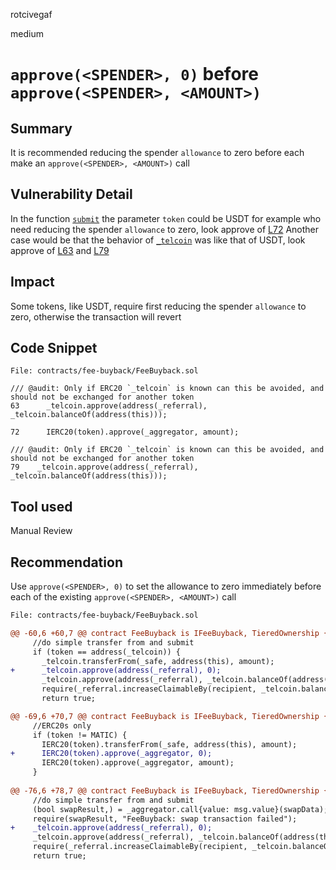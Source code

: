 rotcivegaf

medium

# `approve(<SPENDER>, 0)` before `approve(<SPENDER>, <AMOUNT>)`

## Summary

It is recommended reducing the spender `allowance` to zero before each make an `approve(<SPENDER>, <AMOUNT>)` call

## Vulnerability Detail

In the function [`submit`](https://github.com/sherlock-audit/2022-11-telcoin/blob/main/contracts/fee-buyback/FeeBuyback.sol#L47-L82) the parameter `token` could be USDT for example who need reducing the spender `allowance` to zero, look approve of [L72](https://github.com/sherlock-audit/2022-11-telcoin/blob/main/contracts/fee-buyback/FeeBuyback.sol#L72)
Another case would be that the behavior of [`_telcoin`](https://github.com/sherlock-audit/2022-11-telcoin/blob/main/contracts/fee-buyback/FeeBuyback.sol#L23) was like that of USDT, look approve of [L63](https://github.com/sherlock-audit/2022-11-telcoin/blob/main/contracts/fee-buyback/FeeBuyback.sol#L63) and [L79](https://github.com/sherlock-audit/2022-11-telcoin/blob/main/contracts/fee-buyback/FeeBuyback.sol#L79)

## Impact

Some tokens, like USDT, require first reducing the spender `allowance` to zero, otherwise the transaction will revert

## Code Snippet

```solidity
File: contracts/fee-buyback/FeeBuyback.sol

/// @audit: Only if ERC20 `_telcoin` is known can this be avoided, and should not be exchanged for another token
63      _telcoin.approve(address(_referral), _telcoin.balanceOf(address(this)));

72      IERC20(token).approve(_aggregator, amount);

/// @audit: Only if ERC20 `_telcoin` is known can this be avoided, and should not be exchanged for another token
79    _telcoin.approve(address(_referral), _telcoin.balanceOf(address(this)));
```

## Tool used

Manual Review

## Recommendation

Use `approve(<SPENDER>, 0)` to set the allowance to zero immediately before each of the existing `approve(<SPENDER>, <AMOUNT>)` call

```diff
File: contracts/fee-buyback/FeeBuyback.sol

@@ -60,6 +60,7 @@ contract FeeBuyback is IFeeBuyback, TieredOwnership {
     //do simple transfer from and submit
     if (token == address(_telcoin)) {
       _telcoin.transferFrom(_safe, address(this), amount);
+      _telcoin.approve(address(_referral), 0);
       _telcoin.approve(address(_referral), _telcoin.balanceOf(address(this)));
       require(_referral.increaseClaimableBy(recipient, _telcoin.balanceOf(address(this))), "FeeBuyback: balance was not adjusted");
       return true;

@@ -69,6 +70,7 @@ contract FeeBuyback is IFeeBuyback, TieredOwnership {
     //ERC20s only
     if (token != MATIC) {
       IERC20(token).transferFrom(_safe, address(this), amount);
+      IERC20(token).approve(_aggregator, 0);
       IERC20(token).approve(_aggregator, amount);
     }
 
@@ -76,6 +78,7 @@ contract FeeBuyback is IFeeBuyback, TieredOwnership {
     //do simple transfer from and submit
     (bool swapResult,) = _aggregator.call{value: msg.value}(swapData);
     require(swapResult, "FeeBuyback: swap transaction failed");
+    _telcoin.approve(address(_referral), 0);
     _telcoin.approve(address(_referral), _telcoin.balanceOf(address(this)));
     require(_referral.increaseClaimableBy(recipient, _telcoin.balanceOf(address(this))), "FeeBuyback: balance was not adjusted");
     return true;
```